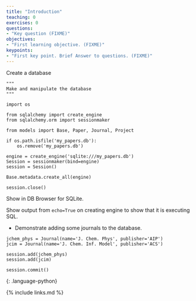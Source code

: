 ```yaml
---
title: "Introduction"
teaching: 0
exercises: 0
questions:
- "Key question (FIXME)"
objectives:
- "First learning objective. (FIXME)"
keypoints:
- "First key point. Brief Answer to questions. (FIXME)"
---
```


Create a database

~~~
"""
Make and manipulate the database
"""

import os

from sqlalchemy import create_engine
from sqlalchemy.orm import sessionmaker

from models import Base, Paper, Journal, Project

if os.path.isfile('my_papers.db'):
    os.remove('my_papers.db')
    
engine = create_engine('sqlite:///my_papers.db')
Session = sessionmaker(bind=engine)
session = Session()

Base.metadata.create_all(engine)

session.close()
~~~

Show in DB Browser for SQLite.

Show output from `echo=True` on creating engine to show that it is executing SQL. 

- Demonstrate adding some journals to the database.

~~~
jchem_phys = Journal(name='J. Chem. Phys', publisher='AIP')
jcim = Journal(name='J. Chem. Inf. Model', publisher='ACS')

session.add(jchem_phys)
session.add(jcim)

session.commit()
~~~
{: .language-python}

{% include links.md %}

